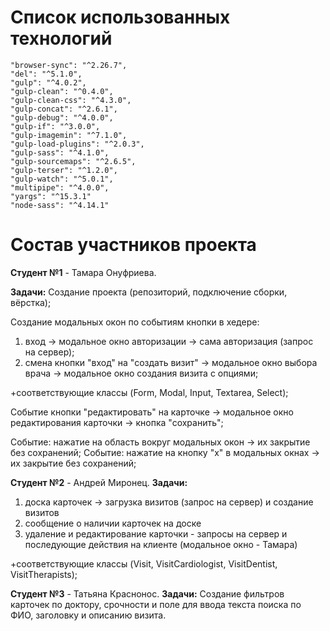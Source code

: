 # Список использованных технологий
    "browser-sync": "^2.26.7",  
    "del": "^5.1.0",  
    "gulp": "^4.0.2",  
    "gulp-clean": "^0.4.0",  
    "gulp-clean-css": "^4.3.0",  
    "gulp-concat": "^2.6.1",  
    "gulp-debug": "^4.0.0",  
    "gulp-if": "^3.0.0",  
    "gulp-imagemin": "^7.1.0",  
    "gulp-load-plugins": "^2.0.3",  
    "gulp-sass": "^4.1.0",  
    "gulp-sourcemaps": "^2.6.5",  
    "gulp-terser": "^1.2.0",  
    "gulp-watch": "^5.0.1",  
    "multipipe": "^4.0.0",  
    "yargs": "^15.3.1"  
    "node-sass": "^4.14.1"


# Состав участников проекта

**Студент №1** -  Тамара Онуфриева. 

__Задачи:__
Создание проекта (репозиторий, подключение сборки, вёрстка);

Создание модальных окон по событиям кнопки в хедере: 

1) вход -> модальное окно авторизации -> сама авторизация (запрос на сервер);
2) смена кнопки "вход" на "создать визит" -> модальное окно выбора врача -> модальное окно создания визита с опциями;

+соответствующие классы (Form, Modal, Input, Textarea, Select);

Событие кнопки "редактировать" на карточке -> модальное окно редактирования карточки -> кнопка "сохранить";

Событие: нажатие на область вокруг модальных окон -> их закрытие без сохранений;
Событие: нажатие на кнопку "х" в модальных окнах -> их закрытие без сохранений;


**Студент №2** -  Андрей Миронец. 
__Задачи:__
1) доска карточек -> загрузка визитов (запрос на сервер) и создание визитов
2) сообщение о наличии карточек на доске
3) удаление и редактирование карточки - запросы на сервер и последующие действия на клиенте (модальное окно - Тамара) 

+соответствующие классы (Visit, VisitCardiologist, VisitDentist, VisitTherapists);


**Студент №3** -  Татьяна Краснонос. 
__Задачи:__
Создание фильтров карточек по доктору, срочности и поле для ввода текста поиска по ФИО, заголовку и описанию визита.





